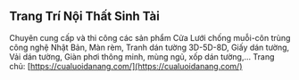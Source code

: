 ## Trang Trí Nội Thất Sinh Tài
Chuyên cung cấp và thi công các sản phẩm Cửa Lưới chống muỗi-côn trùng công nghệ Nhật Bản, Màn rèm, Tranh dán tường 3D-5D-8D, Giấy dán tường, Vải dán tường, Giàn phơi thông minh, mùng ngủ, xốp dán tường,...
Trang chủ: [https://cualuoidanang.com/](https://cualuoidanang.com/)